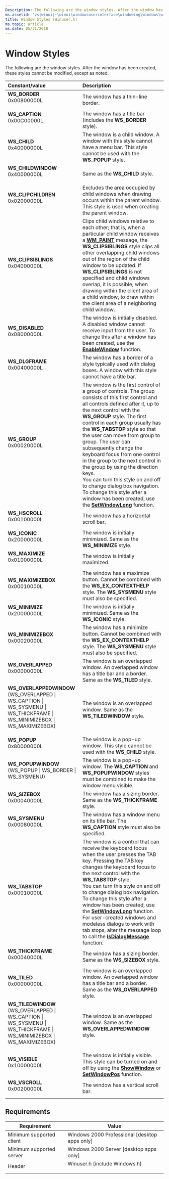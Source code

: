 ```yaml
---
Description: The following are the window styles. After the window has been created, these styles cannot be modified, except as noted.
ms.assetid: 'vs|winui|~\winui\windowsuserinterface\windowing\windows\windowreference\windowstyles.htm'
title: Window Styles (Winuser.h)
ms.topic: article
ms.date: 05/31/2018
---
```


# Window Styles

The following are the window styles. After the window has been created, these styles cannot be modified, except as noted.



| Constant/value                                                                                                                                                                                                                                                                                                                              | Description                                                                                                                                                                                                                                                                                                                                                                                                                                                                                                                                                                                                                                                            |
|:--------------------------------------------------------------------------------------------------------------------------------------------------------------------------------------------------------------------------------------------------------------------------------------------------------------------------------------------|:-----------------------------------------------------------------------------------------------------------------------------------------------------------------------------------------------------------------------------------------------------------------------------------------------------------------------------------------------------------------------------------------------------------------------------------------------------------------------------------------------------------------------------------------------------------------------------------------------------------------------------------------------------------------------|
| <span id="WS_BORDER"></span><span id="ws_border"></span><dl> <dt>**WS\_BORDER**</dt> <dt>0x00800000L</dt> </dl>                                                                                                                          | The window has a thin-line border.<br/>                                                                                                                                                                                                                                                                                                                                                                                                                                                                                                                                                                                                                          |
| <span id="WS_CAPTION"></span><span id="ws_caption"></span><dl> <dt>**WS\_CAPTION**</dt> <dt>0x00C00000L</dt> </dl>                                                                                                                       | The window has a title bar (includes the **WS\_BORDER** style).<br/>                                                                                                                                                                                                                                                                                                                                                                                                                                                                                                                                                                                             |
| <span id="WS_CHILD"></span><span id="ws_child"></span><dl> <dt>**WS\_CHILD**</dt> <dt>0x40000000L</dt> </dl>                                                                                                                             | The window is a child window. A window with this style cannot have a menu bar. This style cannot be used with the **WS\_POPUP** style.<br/>                                                                                                                                                                                                                                                                                                                                                                                                                                                                                                                      |
| <span id="WS_CHILDWINDOW"></span><span id="ws_childwindow"></span><dl> <dt>**WS\_CHILDWINDOW**</dt> <dt>0x40000000L</dt> </dl>                                                                                                           | Same as the **WS\_CHILD** style.<br/>                                                                                                                                                                                                                                                                                                                                                                                                                                                                                                                                                                                                                            |
| <span id="WS_CLIPCHILDREN"></span><span id="ws_clipchildren"></span><dl> <dt>**WS\_CLIPCHILDREN**</dt> <dt>0x02000000L</dt> </dl>                                                                                                        | Excludes the area occupied by child windows when drawing occurs within the parent window. This style is used when creating the parent window.<br/>                                                                                                                                                                                                                                                                                                                                                                                                                                                                                                               |
| <span id="WS_CLIPSIBLINGS"></span><span id="ws_clipsiblings"></span><dl> <dt>**WS\_CLIPSIBLINGS**</dt> <dt>0x04000000L</dt> </dl>                                                                                                        | Clips child windows relative to each other; that is, when a particular child window receives a [**WM\_PAINT**](../gdi/wm-paint.md) message, the **WS\_CLIPSIBLINGS** style clips all other overlapping child windows out of the region of the child window to be updated. If **WS\_CLIPSIBLINGS** is not specified and child windows overlap, it is possible, when drawing within the client area of a child window, to draw within the client area of a neighboring child window.<br/>                                                                                                                                                                                |
| <span id="WS_DISABLED"></span><span id="ws_disabled"></span><dl> <dt>**WS\_DISABLED**</dt> <dt>0x08000000L</dt> </dl>                                                                                                                    | The window is initially disabled. A disabled window cannot receive input from the user. To change this after a window has been created, use the [**EnableWindow**](/windows/win32/api/winuser/nf-winuser-enablewindow) function.<br/>                                                                                                                                                                                                                                                                                                                                                                                                                                                         |
| <span id="WS_DLGFRAME"></span><span id="ws_dlgframe"></span><dl> <dt>**WS\_DLGFRAME**</dt> <dt>0x00400000L</dt> </dl>                                                                                                                    | The window has a border of a style typically used with dialog boxes. A window with this style cannot have a title bar.<br/>                                                                                                                                                                                                                                                                                                                                                                                                                                                                                                                                      |
| <span id="WS_GROUP"></span><span id="ws_group"></span><dl> <dt>**WS\_GROUP**</dt> <dt>0x00020000L</dt> </dl>                                                                                                                             | The window is the first control of a group of controls. The group consists of this first control and all controls defined after it, up to the next control with the **WS\_GROUP** style. The first control in each group usually has the **WS\_TABSTOP** style so that the user can move from group to group. The user can subsequently change the keyboard focus from one control in the group to the next control in the group by using the direction keys.<br/> You can turn this style on and off to change dialog box navigation. To change this style after a window has been created, use the [**SetWindowLong**](/windows/win32/api/winuser/nf-winuser-setwindowlonga) function.<br/> |
| <span id="WS_HSCROLL"></span><span id="ws_hscroll"></span><dl> <dt>**WS\_HSCROLL**</dt> <dt>0x00100000L</dt> </dl>                                                                                                                       | The window has a horizontal scroll bar.<br/>                                                                                                                                                                                                                                                                                                                                                                                                                                                                                                                                                                                                                     |
| <span id="WS_ICONIC"></span><span id="ws_iconic"></span><dl> <dt>**WS\_ICONIC**</dt> <dt>0x20000000L</dt> </dl>                                                                                                                          | The window is initially minimized. Same as the **WS\_MINIMIZE** style.<br/>                                                                                                                                                                                                                                                                                                                                                                                                                                                                                                                                                                                      |
| <span id="WS_MAXIMIZE"></span><span id="ws_maximize"></span><dl> <dt>**WS\_MAXIMIZE**</dt> <dt>0x01000000L</dt> </dl>                                                                                                                    | The window is initially maximized.<br/>                                                                                                                                                                                                                                                                                                                                                                                                                                                                                                                                                                                                                          |
| <span id="WS_MAXIMIZEBOX"></span><span id="ws_maximizebox"></span><dl> <dt>**WS\_MAXIMIZEBOX**</dt> <dt>0x00010000L</dt> </dl>                                                                                                           | The window has a maximize button. Cannot be combined with the **WS\_EX\_CONTEXTHELP** style. The **WS\_SYSMENU** style must also be specified. <br/>                                                                                                                                                                                                                                                                                                                                                                                                                                                                                                             |
| <span id="WS_MINIMIZE"></span><span id="ws_minimize"></span><dl> <dt>**WS\_MINIMIZE**</dt> <dt>0x20000000L</dt> </dl>                                                                                                                    | The window is initially minimized. Same as the **WS\_ICONIC** style.<br/>                                                                                                                                                                                                                                                                                                                                                                                                                                                                                                                                                                                        |
| <span id="WS_MINIMIZEBOX"></span><span id="ws_minimizebox"></span><dl> <dt>**WS\_MINIMIZEBOX**</dt> <dt>0x00020000L</dt> </dl>                                                                                                           | The window has a minimize button. Cannot be combined with the **WS\_EX\_CONTEXTHELP** style. The **WS\_SYSMENU** style must also be specified. <br/>                                                                                                                                                                                                                                                                                                                                                                                                                                                                                                             |
| <span id="WS_OVERLAPPED"></span><span id="ws_overlapped"></span><dl> <dt>**WS\_OVERLAPPED**</dt> <dt>0x00000000L</dt> </dl>                                                                                                              | The window is an overlapped window. An overlapped window has a title bar and a border. Same as the **WS\_TILED** style.<br/>                                                                                                                                                                                                                                                                                                                                                                                                                                                                                                                                     |
| <span id="WS_OVERLAPPEDWINDOW"></span><span id="ws_overlappedwindow"></span><dl> <dt>**WS\_OVERLAPPEDWINDOW**</dt> <dt>(WS\_OVERLAPPED \| WS\_CAPTION \| WS\_SYSMENU \| WS\_THICKFRAME \| WS\_MINIMIZEBOX \| WS\_MAXIMIZEBOX)</dt> </dl> | The window is an overlapped window. Same as the **WS\_TILEDWINDOW** style. <br/>                                                                                                                                                                                                                                                                                                                                                                                                                                                                                                                                                                                 |
| <span id="WS_POPUP"></span><span id="ws_popup"></span><dl> <dt>**WS\_POPUP**</dt> <dt>0x80000000L</dt> </dl>                                                                                                                             | The window is a pop-up window. This style cannot be used with the **WS\_CHILD** style.<br/>                                                                                                                                                                                                                                                                                                                                                                                                                                                                                                                                                                     |
| <span id="WS_POPUPWINDOW"></span><span id="ws_popupwindow"></span><dl> <dt>**WS\_POPUPWINDOW**</dt> <dt>(WS\_POPUP \| WS\_BORDER \| WS\_SYSMENU)</dt> </dl>                                                                              | The window is a pop-up window. The **WS\_CAPTION** and **WS\_POPUPWINDOW** styles must be combined to make the window menu visible.<br/>                                                                                                                                                                                                                                                                                                                                                                                                                                                                                                                         |
| <span id="WS_SIZEBOX"></span><span id="ws_sizebox"></span><dl> <dt>**WS\_SIZEBOX**</dt> <dt>0x00040000L</dt> </dl>                                                                                                                       | The window has a sizing border. Same as the **WS\_THICKFRAME** style.<br/>                                                                                                                                                                                                                                                                                                                                                                                                                                                                                                                                                                                       |
| <span id="WS_SYSMENU"></span><span id="ws_sysmenu"></span><dl> <dt>**WS\_SYSMENU**</dt> <dt>0x00080000L</dt> </dl>                                                                                                                       | The window has a window menu on its title bar. The **WS\_CAPTION** style must also be specified.<br/>                                                                                                                                                                                                                                                                                                                                                                                                                                                                                                                                                            |
| <span id="WS_TABSTOP"></span><span id="ws_tabstop"></span><dl> <dt>**WS\_TABSTOP**</dt> <dt>0x00010000L</dt> </dl>                                                                                                                       | The window is a control that can receive the keyboard focus when the user presses the TAB key. Pressing the TAB key changes the keyboard focus to the next control with the **WS\_TABSTOP** style.<br/> You can turn this style on and off to change dialog box navigation. To change this style after a window has been created, use the [**SetWindowLong**](/windows/win32/api/winuser/nf-winuser-setwindowlonga) function. For user-created windows and modeless dialogs to work with tab stops, alter the message loop to call the [**IsDialogMessage**](/windows/win32/api/winuser/nf-winuser-isdialogmessagea) function.<br/>                                                                                           |
| <span id="WS_THICKFRAME"></span><span id="ws_thickframe"></span><dl> <dt>**WS\_THICKFRAME**</dt> <dt>0x00040000L</dt> </dl>                                                                                                              | The window has a sizing border. Same as the **WS\_SIZEBOX** style.<br/>                                                                                                                                                                                                                                                                                                                                                                                                                                                                                                                                                                                          |
| <span id="WS_TILED"></span><span id="ws_tiled"></span><dl> <dt>**WS\_TILED**</dt> <dt>0x00000000L</dt> </dl>                                                                                                                             | The window is an overlapped window. An overlapped window has a title bar and a border. Same as the **WS\_OVERLAPPED** style. <br/>                                                                                                                                                                                                                                                                                                                                                                                                                                                                                                                               |
| <span id="WS_TILEDWINDOW"></span><span id="ws_tiledwindow"></span><dl> <dt>**WS\_TILEDWINDOW**</dt> <dt>(WS\_OVERLAPPED \| WS\_CAPTION \| WS\_SYSMENU \| WS\_THICKFRAME \| WS\_MINIMIZEBOX \| WS\_MAXIMIZEBOX)</dt> </dl>                | The window is an overlapped window. Same as the **WS\_OVERLAPPEDWINDOW** style. <br/>                                                                                                                                                                                                                                                                                                                                                                                                                                                                                                                                                                            |
| <span id="WS_VISIBLE"></span><span id="ws_visible"></span><dl> <dt>**WS\_VISIBLE**</dt> <dt>0x10000000L</dt> </dl>                                                                                                                       | The window is initially visible.<br/> This style can be turned on and off by using the [**ShowWindow**](/windows/win32/api/winuser/nf-winuser-showwindow) or [**SetWindowPos**](/windows/win32/api/winuser/nf-winuser-setwindowpos) function.<br/>                                                                                                                                                                                                                                                                                                                                                                                                                                                                             |
| <span id="WS_VSCROLL"></span><span id="ws_vscroll"></span><dl> <dt>**WS\_VSCROLL**</dt> <dt>0x00200000L</dt> </dl>                                                                                                                       | The window has a vertical scroll bar.<br/>                                                                                                                                                                                                                                                                                                                                                                                                                                                                                                                                                                                                                       |



## Requirements



| Requirement | Value |
|-------------------------------------|----------------------------------------------------------------------------------------------------------|
| Minimum supported client<br/> | Windows 2000 Professional \[desktop apps only\]<br/>                                               |
| Minimum supported server<br/> | Windows 2000 Server \[desktop apps only\]<br/>                                                     |
| Header<br/>                   | <dl> <dt>Winuser.h (include Windows.h)</dt> </dl> |



 

 
